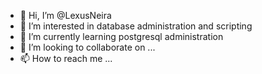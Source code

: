 - 👋 Hi, I’m @LexusNeira
- 👀 I’m interested in database administration and scripting
- 🌱 I’m currently learning postgresql administration 
- 💞️ I’m looking to collaborate on ...
- 📫 How to reach me ...

<!---
LexusNeira/LexusNeira is a ✨ special ✨ repository because its `README.md` (this file) appears on your GitHub profile.
You can click the Preview link to take a look at your changes.
--->
